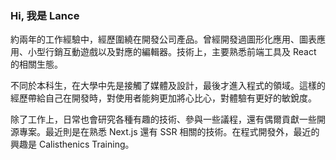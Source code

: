 ---
---

### Hi, 我是 Lance

約兩年的工作經驗中，經歷圍繞在開發公司產品。曾經開發過圖形化應用、圖表應用、小型行銷互動遊戲以及對應的編輯器。技術上，主要熟悉前端工具及 React 的相關生態。

不同於本科生，在大學中先是接觸了媒體及設計，最後才進入程式的領域。這樣的經歷帶給自己在開發時，對使用者能夠更加將心比心，對體驗有更好的敏銳度。

除了工作上，日常也會研究各種有趣的技術、參與一些議程，還有偶爾貢獻一些開源專案。最近則是在熟悉 Next.js 還有 SSR 相關的技術。在程式開發外，最近的興趣是 Calisthenics Training。